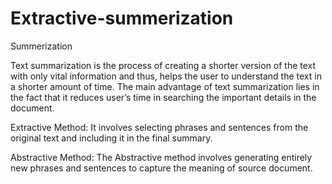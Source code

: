 # Extractive-summerization
Summerization

Text summarization is the process of creating a shorter version of the text with only vital information and thus, helps the user to understand the text in a shorter amount of time. The main advantage of text summarization lies in the fact that it reduces user’s time in searching the important details in the document. 

Extractive Method: It involves selecting phrases and sentences from the original text and including it in the final summary. 

Abstractive Method: The Abstractive method involves generating entirely new phrases and sentences to capture the meaning of source document. 
